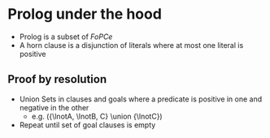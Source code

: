 # Prolog under the hood
- Prolog is a subset of *FoPCe*
- A horn clause is a disjunction of literals where at most one literal is positive

## Proof by resolution
- Union Sets in clauses and goals where a predicate is positive in one and negative in the other
    - e.g. \({\lnotA, \lnotB, C} \union {\lnotC}\)
- Repeat until set of goal clauses is empty